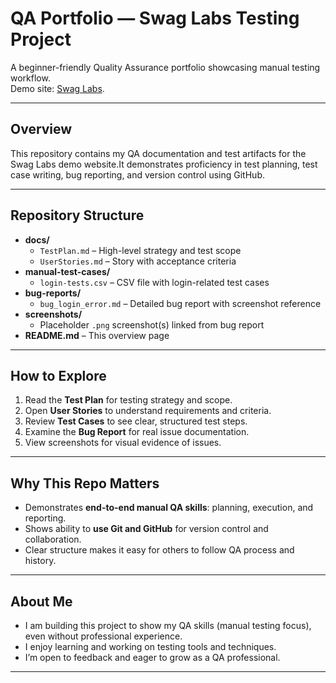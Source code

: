 # QA Portfolio — Swag Labs Testing Project

A beginner-friendly Quality Assurance portfolio showcasing manual testing workflow.  
Demo site: [Swag Labs](https://www.saucedemo.com).

---

##  Overview
This repository contains my QA documentation and test artifacts for the Swag Labs demo website.It demonstrates proficiency in test planning, test case writing, bug reporting, and version control using GitHub.

---

##  Repository Structure
- **docs/**
  - `TestPlan.md` – High-level strategy and test scope  
  - `UserStories.md` – Story with acceptance criteria  
- **manual-test-cases/**
  - `login-tests.csv` – CSV file with login-related test cases  
- **bug-reports/**
  - `bug_login_error.md` – Detailed bug report with screenshot reference  
- **screenshots/**
  - Placeholder `.png` screenshot(s) linked from bug report  
- **README.md** – This overview page

---

##  How to Explore
1. Read the **Test Plan** for testing strategy and scope.  
2. Open **User Stories** to understand requirements and criteria.  
3. Review **Test Cases** to see clear, structured test steps.  
4. Examine the **Bug Report** for real issue documentation.  
5. View screenshots for visual evidence of issues.

---

##  Why This Repo Matters
- Demonstrates **end-to-end manual QA skills**: planning, execution, and reporting.  
- Shows ability to **use Git and GitHub** for version control and collaboration.  
- Clear structure makes it easy for others to follow QA process and history.

---

##  About Me
- I am building this project to show my QA skills (manual testing focus), even without professional experience.  
- I enjoy learning and working on testing tools and techniques.  
- I’m open to feedback and eager to grow as a QA professional.

---


